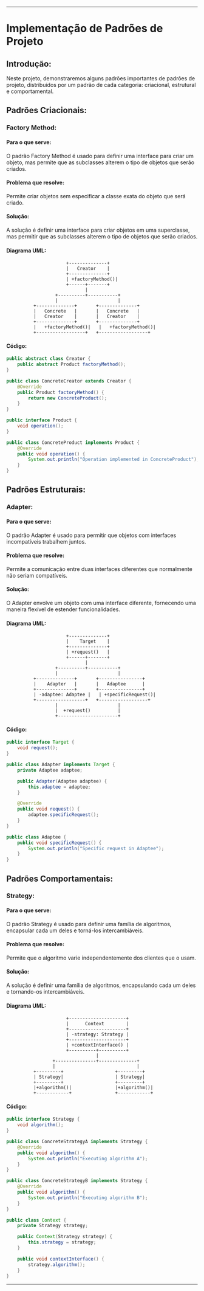 

---

# Implementação de Padrões de Projeto

## Introdução:
Neste projeto, demonstraremos alguns padrões importantes de padrões de projeto, distribuídos por um padrão de cada categoria: criacional, estrutural e comportamental.

## Padrões Criacionais:
### Factory Method:
#### Para o que serve:
O padrão Factory Method é usado para definir uma interface para criar um objeto, mas permite que as subclasses alterem o tipo de objetos que serão criados.

#### Problema que resolve:
Permite criar objetos sem especificar a classe exata do objeto que será criado.

#### Solução:
A solução é definir uma interface para criar objetos em uma superclasse, mas permitir que as subclasses alterem o tipo de objetos que serão criados.

#### Diagrama UML:
```plaintext
                      +--------------+
                      |   Creator    |
                      +--------------+
                      | +factoryMethod()|
                      +------+-------+
                             |
                  +----------+-----------+
                  |                      |
          +--------------+       +--------------+
          |   Concrete   |       |   Concrete   |
          |   Creator    |       |   Creator    |
          +--------------+       +--------------+
          |   +factoryMethod()|   |   +factoryMethod()|
          +------------------+   +------------------+
```

#### Código:

```java
public abstract class Creator {
    public abstract Product factoryMethod();
}

public class ConcreteCreator extends Creator {
    @Override
    public Product factoryMethod() {
        return new ConcreteProduct();
    }
}

public interface Product {
    void operation();
}

public class ConcreteProduct implements Product {
    @Override
    public void operation() {
        System.out.println("Operation implemented in ConcreteProduct");
    }
}
```

## Padrões Estruturais:
### Adapter:
#### Para o que serve:
O padrão Adapter é usado para permitir que objetos com interfaces incompatíveis trabalhem juntos.

#### Problema que resolve:
Permite a comunicação entre duas interfaces diferentes que normalmente não seriam compatíveis.

#### Solução:
O Adapter envolve um objeto com uma interface diferente, fornecendo uma maneira flexível de estender funcionalidades.

#### Diagrama UML:
```plaintext
                      +--------------+
                      |    Target    |
                      +--------------+
                      | +request()   |
                      +------+-------+
                             |
                  +----------+-----------+
                  |                      |
          +--------------+       +----------------+
          |    Adapter   |       |   Adaptee      |
          +--------------+       +----------------+
          | -adaptee: Adaptee |   | +specificRequest()|
          +------------------+   +------------------+
                  |                      |
                  |  +request()          |
                  +----------------------+
```

#### Código:

```java
public interface Target {
    void request();
}

public class Adapter implements Target {
    private Adaptee adaptee;

    public Adapter(Adaptee adaptee) {
        this.adaptee = adaptee;
    }

    @Override
    public void request() {
        adaptee.specificRequest();
    }
}

public class Adaptee {
    public void specificRequest() {
        System.out.println("Specific request in Adaptee");
    }
}
```

## Padrões Comportamentais:
### Strategy:
#### Para o que serve:
O padrão Strategy é usado para definir uma família de algoritmos, encapsular cada um deles e torná-los intercambiáveis.

#### Problema que resolve:
Permite que o algoritmo varie independentemente dos clientes que o usam.

#### Solução:
A solução é definir uma família de algoritmos, encapsulando cada um deles e tornando-os intercambiáveis.

#### Diagrama UML:
```plaintext
                      +---------------------+
                      |      Context        |
                      +---------------------+
                      | -strategy: Strategy |
                      +---------------------+
                      | +contextInterface() |
                      +----------+----------+
                                 |
                 +---------------+--------------+
                 |                              |
          +---------+                   +---------+
          | Strategy|                   | Strategy|
          +---------+                   +---------+
          |+algorithm()|                |+algorithm()|
          +------------+                +------------+
```

#### Código:

```java
public interface Strategy {
    void algorithm();
}

public class ConcreteStrategyA implements Strategy {
    @Override
    public void algorithm() {
        System.out.println("Executing algorithm A");
    }
}

public class ConcreteStrategyB implements Strategy {
    @Override
    public void algorithm() {
        System.out.println("Executing algorithm B");
    }
}

public class Context {
    private Strategy strategy;

    public Context(Strategy strategy) {
        this.strategy = strategy;
    }

    public void contextInterface() {
        strategy.algorithm();
    }
}
```

--- 

